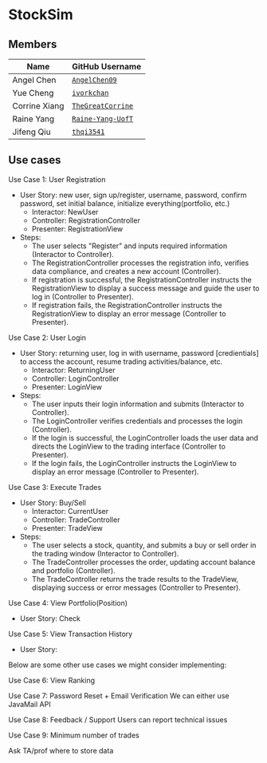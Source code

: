 # StockSim

## Members

| Name          | GitHub Username                                         |
| ------------- | ------------------------------------------------------- |
| Angel Chen    | [`AngelChen09`](https://github.com/AngelChen09)         |
| Yue Cheng     | [`ivorkchan`](https://github.com/ivorkchan)             |
| Corrine Xiang | [`TheGreatCorrine`](https://github.com/TheGreatCorrine) |
| Raine Yang    | [`Raine-Yang-UofT`](https://github.com/Raine-Yang-UofT) |
| Jifeng Qiu    | [`thqi3541`](https://github.com/thqi3541)               |

## Use cases

Use Case 1: User Registration
- User Story: new user, sign up/register, username, password, confirm password, set initial balance, initialize everything(portfolio, etc.)
  - Interactor: NewUser
  - Controller: RegistrationController
  - Presenter: RegistrationView
- Steps:
  - The user selects "Register" and inputs required information (Interactor to Controller).
  - The RegistrationController processes the registration info, verifies data compliance, and creates a new account (Controller).
  - If registration is successful, the RegistrationController instructs the RegistrationView to display a success message and guide the user to log in (Controller to Presenter).
  - If registration fails, the RegistrationController instructs the RegistrationView to display an error message (Controller to Presenter).

Use Case 2: User Login
- User Story: returning user, log in with username, password [credientials] to access the account, resume trading activities/balance, etc.
  - Interactor: ReturningUser
  - Controller: LoginController
  - Presenter: LoginView
- Steps:
  - The user inputs their login information and submits (Interactor to Controller).
  - The LoginController verifies credentials and processes the login (Controller).
  - If the login is successful, the LoginController loads the user data and directs the LoginView to the trading interface (Controller to Presenter).
  - If the login fails, the LoginController instructs the LoginView to display an error message (Controller to Presenter).

Use Case 3: Execute Trades
- User Story: Buy/Sell
  - Interactor: CurrentUser
  - Controller: TradeController
  - Presenter: TradeView
- Steps:
  - The user selects a stock, quantity, and submits a buy or sell order in the trading window (Interactor to Controller).
  - The TradeController processes the order, updating account balance and portfolio (Controller).
  - The TradeController returns the trade results to the TradeView, displaying success or error messages (Controller to Presenter).

Use Case 4: View Portfolio(Position)
- User Story: Check
  
Use Case 5: View Transaction History
- User Story:

Below are some other use cases we might consider implementing:

Use Case 6: View Ranking

Use Case 7: Password Reset + Email Verification
  We can either use JavaMail API
  
Use Case 8: Feedback / Support
  Users can report technical issues
  
Use Case 9: Minimum number of trades

Ask TA/prof where to store data
